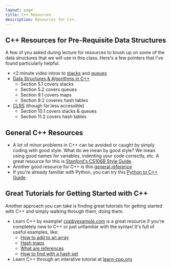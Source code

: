 ```yaml
---
layout: page
title: C++ Resources
description: Resources for C++.
---
```


## C++ Resources for Pre-Requisite Data Structures

A few of you asked during lecture for resources to brush up on some of the data structures that we will use in this class. Here's a few pointers that I've found particularly helpful.

- <2 minute video intros to [stacks](https://www.youtube.com/watch?v=CgFVgp_VCN8) and [queues](https://www.youtube.com/watch?v=ligWuGbhUMY)
- [Data Structures & Algorithms in C++](http://160592857366.free.fr/joe/ebooks/ShareData/Data%20Structures%20and%20Algorithms%20in%20C++%202e%20By%20Michael%20Goodrich,%20Roberto%20Tamassia%20and%20David%20Mount.pdf)
  - Section 5.1 covers stacks
  - Section 5.2 covers queues
  - Section 9.1 covers maps
  - Section 9.2 coveres hash tables
- [CLRS](https://edutechlearners.com/download/Introduction_to_algorithms-3rd%20Edition.pdf) (though far less accessible)
  - Section 10.1 covers stacks & queues
  - Section 11.2 covers hash tables


## General C++ Resources

- A lot of minor problems in C++ can be avoided or caught by simply coding with good style. What do we mean by good style? We mean using good names for variables, indenting your code correctly, etc. A great resource for this is [Stanford's CS106B Style Guide](https://web.stanford.edu/class/cs106b/resources/style_guide.html).
- Another good resource for C++ is this [general reference](https://en.cppreference.com/w/)
- If you're already familiar with Python, you can try this [Python to C++ Guide](https://web.stanford.edu/class/cs106b/resources/python_to_cpp.html)


## Great Tutorials for Getting Started with C++

Another approach you can take is finding great tutorials for getting started with C++ and simply walking through them, doing them.

- Learn C++ by example! [cppbyexample.com](https://cppbyexample.com/) is a great resource if you're completely new to C++ or just unfamiliar with the syntax! It's full of useful examples, like:
  - [How to add to an array](https://cppbyexample.com/vector_push_back.html)
  - [Hash maps](https://cppbyexample.com/hash_map.html)
  - [What are references](https://cppbyexample.com/references.html)
  - [How to find with a hash set](https://cppbyexample.com/hash_set_find.html)
- Learn C++ through an interative tutorial at [learn-cpp.org](https://www.learn-cpp.org/)